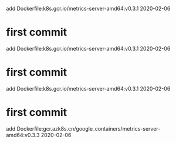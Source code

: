 add Dockerfile:k8s.gcr.io/metrics-server-amd64:v0.3.1 2020-02-06
# first commit
add Dockerfile:k8s.gcr.io/metrics-server-amd64:v0.3.1 2020-02-06
# first commit
add Dockerfile:k8s.gcr.io/metrics-server-amd64:v0.3.1 2020-02-06
# first commit
add Dockerfile:gcr.azk8s.cn/google_containers/metrics-server-amd64:v0.3.3 2020-02-06
